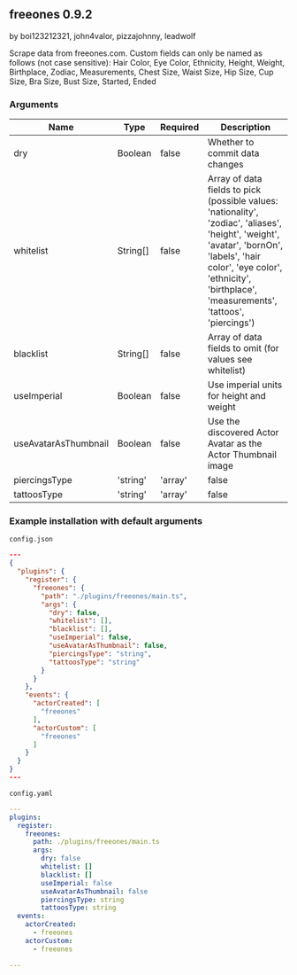 ## freeones 0.9.2

by boi123212321, john4valor, pizzajohnny, leadwolf

Scrape data from freeones.com. Custom fields can only be named as follows (not case sensitive): Hair Color, Eye Color, Ethnicity, Height, Weight, Birthplace, Zodiac, Measurements, Chest Size, Waist Size, Hip Size, Cup Size, Bra Size, Bust Size, Started, Ended

### Arguments

| Name                 | Type               | Required | Description                                                                                                                                                                                                                        |
| -------------------- | ------------------ | -------- | ---------------------------------------------------------------------------------------------------------------------------------------------------------------------------------------------------------------------------------- |
| dry                  | Boolean            | false    | Whether to commit data changes                                                                                                                                                                                                     |
| whitelist            | String[]           | false    | Array of data fields to pick (possible values: 'nationality', 'zodiac', 'aliases', 'height', 'weight', 'avatar', 'bornOn', 'labels', 'hair color', 'eye color', 'ethnicity', 'birthplace', 'measurements', 'tattoos', 'piercings') |
| blacklist            | String[]           | false    | Array of data fields to omit (for values see whitelist)                                                                                                                                                                            |
| useImperial          | Boolean            | false    | Use imperial units for height and weight                                                                                                                                                                                           |
| useAvatarAsThumbnail | Boolean            | false    | Use the discovered Actor Avatar as the Actor Thumbnail image                                                                                                                                                                       |
| piercingsType        | 'string' | 'array' | false    | How to return the piercings. Use 'array' if your custom field is a select or multi select                                                                                                                                          |
| tattoosType          | 'string' | 'array' | false    | How to return the tattoos. Use 'array' if your custom field is a select or multi select                                                                                                                                            |

### Example installation with default arguments

`config.json`
```json
---
{
  "plugins": {
    "register": {
      "freeones": {
        "path": "./plugins/freeones/main.ts",
        "args": {
          "dry": false,
          "whitelist": [],
          "blacklist": [],
          "useImperial": false,
          "useAvatarAsThumbnail": false,
          "piercingsType": "string",
          "tattoosType": "string"
        }
      }
    },
    "events": {
      "actorCreated": [
        "freeones"
      ],
      "actorCustom": [
        "freeones"
      ]
    }
  }
}
---
```

`config.yaml`
```yaml
---
plugins:
  register:
    freeones:
      path: ./plugins/freeones/main.ts
      args:
        dry: false
        whitelist: []
        blacklist: []
        useImperial: false
        useAvatarAsThumbnail: false
        piercingsType: string
        tattoosType: string
  events:
    actorCreated:
      - freeones
    actorCustom:
      - freeones

---
```
